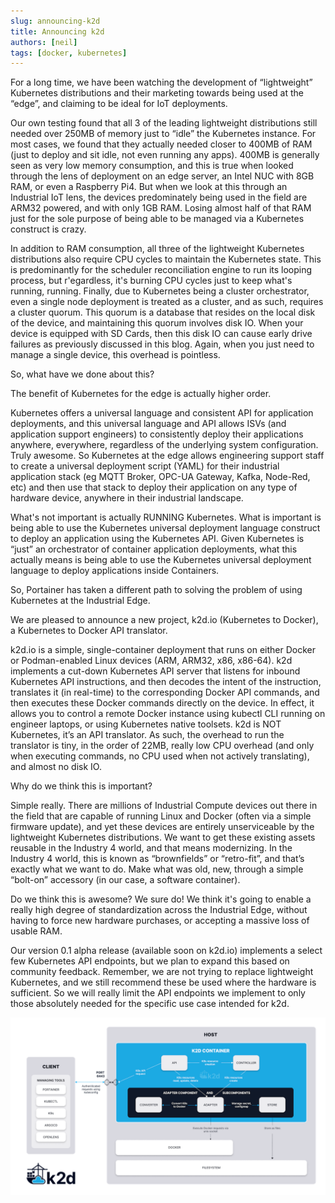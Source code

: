 ```yaml
---
slug: announcing-k2d
title: Announcing k2d
authors: [neil]
tags: [docker, kubernetes]
---
```


<!--truncate-->

For a long time, we have been watching the development of “lightweight” Kubernetes distributions and their marketing towards being used at the “edge”, and claiming to be ideal for IoT deployments.

Our own testing found that all 3 of the leading lightweight distributions still needed over 250MB of memory just to “idle” the Kubernetes instance. For most cases, we found that they actually needed closer to 400MB of RAM (just to deploy and sit idle, not even running any apps). 400MB is generally seen as very low memory consumption, and this is true when looked through the lens of deployment on an edge server, an Intel NUC with 8GB RAM, or even a Raspberry Pi4. But when we look at this through an Industrial IoT lens, the devices predominately being used in the field are ARM32 powered, and with only 1GB RAM. Losing almost half of that RAM just for the sole purpose of being able to be managed via a Kubernetes construct is crazy.

In addition to RAM consumption, all three of the lightweight Kubernetes distributions also require CPU cycles to maintain the Kubernetes state. This is predominantly for the scheduler reconciliation engine to run its looping process, but r'egardless, it's burning CPU cycles just to keep what's running, running. Finally, due to Kubernetes being a cluster orchestrator, even a single node deployment is treated as a cluster, and as such, requires a cluster quorum. This quorum is a database that resides on the local disk of the device, and maintaining this quorum involves disk IO. When your device is equipped with SD Cards, then this disk IO can cause early drive failures as previously discussed in this blog. Again, when you just need to manage a single device, this overhead is pointless.

So, what have we done about this?

The benefit of Kubernetes for the edge is actually higher order.

Kubernetes offers a universal language and consistent API for application deployments, and this universal language and API allows ISVs (and application support engineers) to consistently deploy their applications anywhere, everywhere, regardless of the underlying system configuration. Truly awesome. So Kubernetes at the edge allows engineering support staff to create a universal deployment script (YAML) for their industrial application stack (eg MQTT Broker, OPC-UA Gateway, Kafka, Node-Red, etc) and then use that stack to deploy their application on any type of hardware device, anywhere in their industrial landscape.

What's not important is actually RUNNING Kubernetes. What is important is being able to use the Kubernetes universal deployment language construct to deploy an application using the Kubernetes API. Given Kubernetes is “just” an orchestrator of container application deployments, what this actually means is being able to use the Kubernetes universal deployment language to deploy applications inside Containers.

So, Portainer has taken a different path to solving the problem of using Kubernetes at the Industrial Edge.

We are pleased to announce a new project, k2d.io (Kubernetes to Docker), a Kubernetes to Docker API translator.

k2d.io is a simple, single-container deployment that runs on either Docker or Podman-enabled Linux devices (ARM, ARM32, x86, x86-64). k2d implements a cut-down Kubernetes API server that listens for inbound Kubernetes API instructions, and then decodes the intent of the instruction, translates it (in real-time) to the corresponding Docker API commands, and then executes these Docker commands directly on the device. In effect, it allows you to control a remote Docker instance using kubectl CLI running on engineer laptops, or using Kubernetes native toolsets. k2d is NOT Kubernetes, it’s an API translator. As such, the overhead to run the translator is tiny, in the order of 22MB, really low CPU overhead
(and only when executing commands, no CPU used when not actively translating), and almost no disk IO.

Why do we think this is important?

Simple really. There are millions of Industrial Compute devices out there in the field that are capable of running Linux and Docker (often via a simple firmware update), and yet these devices are entirely unserviceable by the lightweight Kubernetes distributions. We want to get these existing assets reusable in the Industry 4 world, and that means modernizing. In the Industry 4 world, this is known as “brownfields” or “retro-fit”, and that’s exactly what we want to do. Make what was old, new, through a simple “bolt-on” accessory (in our case, a software container).

Do we think this is awesome? We sure do! We think it's going to enable a really high degree of standardization across the Industrial Edge, without having to force new hardware purchases, or accepting a massive loss of usable RAM.

Our version 0.1 alpha release (available soon on k2d.io) implements a select few Kubernetes API endpoints, but we plan to expand this based on community feedback. Remember, we are not trying to replace lightweight Kubernetes, and we still recommend these be used where the hardware is sufficient. So we will really limit the API endpoints we implement to only those absolutely needed for the specific use case intended for k2d.

![k2d architecture](./k2d-arch-diagram.png)
